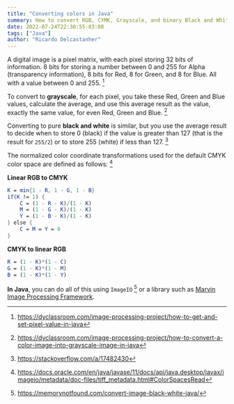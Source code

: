 ```yaml
---
title: "Converting colors in Java"
summary: How to convert RGB, CYMK, Grayscale, and binary Black and White.
date: 2022-07-24T22:30:55-03:00
tags: ["Java"]
author: "Ricardo Delcastanher"
---
```


A digital image is a pixel matrix, with each pixel storing 32 bits of information. 8 bits for storing a number between 0 and 255 for Alpha (transparency information), 8 bits for Red, 8 for Green, and 8 for Blue. All with a value between 0 and 255. [^1]

[^1]: https://dyclassroom.com/image-processing-project/how-to-get-and-set-pixel-value-in-java

To convert to **grayscale**, for each pixel, you take these Red, Green and Blue values, calculate the average, and use this average result as the value, exactly the same value, for even Red, Green and Blue. [^2]

[^2]: https://dyclassroom.com/image-processing-project/how-to-convert-a-color-image-into-grayscale-image-in-java

Converting to pure **black and white** is similar, but you use the average result to decide when to store 0 (black) if the value is greater than 127 (that is the result for `255/2`) or to store 255 (white) if less than 127. [^3]

[^3]: https://stackoverflow.com/a/17482430

The normalized color coordinate transformations used for the default CMYK color space are defined as follows: [^4]

[^4]: https://docs.oracle.com/en/java/javase/11/docs/api/java.desktop/javax/imageio/metadata/doc-files/tiff_metadata.html#ColorSpacesRead

**Linear RGB to CMYK**
```Mathematica
K = min{1 - R, 1 - G, 1 - B}
if(K != 1) {
    C = (1 - R - K)/(1 - K)
    M = (1 - G - K)/(1 - K)
    Y = (1 - B - K)/(1 - K)
} else {
    C = M = Y = 0
}
```

**CMYK to linear RGB**
```Mathematica
R = (1 - K)*(1 - C)
G = (1 - K)*(1 - M)
B = (1 - K)*(1 - Y)
```

**In Java**, you can do all of this using `ImageIO` [^5] or a library such as [Marvin Image Processing Framework](http://marvinproject.sourceforge.net/en/index.html).

[^5]: https://memorynotfound.com/convert-image-black-white-java/